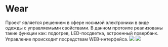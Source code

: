 # Wear
Проект является решением в сфере носимой электроники в виде одежды с управляемыми свойствами. В данном протоипе реализованы такие функции как: подогрев, LED-посдветка, встроенный повербанк. Управление происходит посредствам WEB-интерфейса. 
![](https://github.com/user-attachments/assets/81bb17de-d2d2-4809-bce3-821685797bce)
![](https://github.com/user-attachments/assets/1b3ab5f4-e8e7-41ef-b1af-a8e42b33472a)
